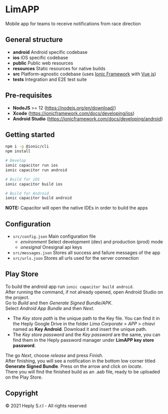 # LimAPP

Mobile app for teams to receive notifications from race direction

## General structure

- **android** Android specific codebase
- **ios** iOS specific codebase
- **public** Public web resources
- **resources** Static resources for native builds
- **src** Platform-agnostic codebase (uses [Ionic Framework](https://ionicframework.com/docs/vue/overview) with [Vue js](https://v3.vuejs.org/guide/introduction.html))
- **tests** Integration and E2E test suite

## Pre-requisites

- **NodeJS** >= 12 (https://nodejs.org/en/download/)
- **Xcode** (https://ionicframework.com/docs/developing/ios)
- **Android Studio** (https://ionicframework.com/docs/developing/android)

## Getting started

```bash
npm i -g @ionic/cli
npm install

# Develop
ionic capacitor run ios
ionic capacitor run android

# Build for iOS
ionic capacitor build ios

# Build for Android
ionic capacitor build android
```

**NOTE:** Capacitor will open the native IDEs in order to build the apps

## Configuration

- `src/config.json` Main configuration file
  - _environment_ Select development (dev) and production (prod) mode
  - _onesignal_ Onesignal api keys
- `src/messages.json` Stores all success and failure messages of the app
- `src/urls.json` Stores all urls used for the server connection

## Play Store

To build the android app run `ionic capacitor build android`. \
After running the command, if not already opened, open Android Studio on the project. \
Go to _Build_ and then _Generate Signed Bundle/APK_. \
Select _Android App Bundle_ and then _Next_.

- The _Key store path_ is the unique path to the Key file. You can find it in the Heply Google Drive in the folder _Lima Corporate_ > _APP_ > _chiavi_ named as **Key Android**. Download it and insert the unique path.
- The _Key store password_ and the _Key password_ are the same, you can find them in the Heply password manager under **LimAPP key store password**.

The go _Next_, choose _release_ and press _Finish_. \
After finishing, you will see a notification in the bottom low corner titled **Generate Signed Bundle**. Press on the arrow and click on _locate_. \
There you will find the finished build as an .aab file, ready to be uploaded on the Play Store.

## Copyright

© 2021 Heply S.r.l - All rights reserved
